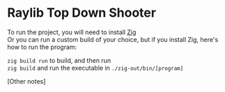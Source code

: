 # Raylib Top Down Shooter
To run the project, you will need to install [Zig](https://ziglang.org/download/)\
Or you can run a custom build of your choice, but if you install Zig, here's how to run the program:

`zig build run` to build, and then run\
`zig build` and run the executable in `./zig-out/bin/[program]`

\[Other notes\]